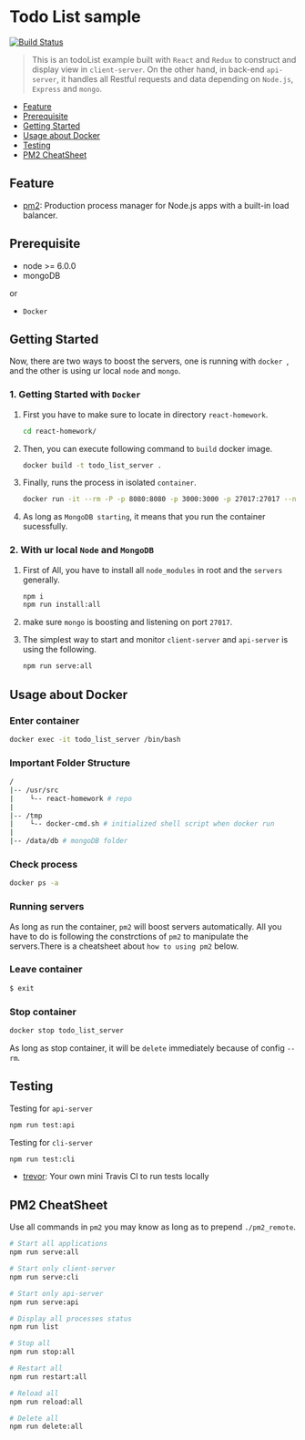 # Todo List sample 
[![Build Status](https://travis-ci.org/Chun-MingChen/react-homework.svg?branch=feature/step4-react-router)](https://travis-ci.org/Chun-MingChen/react-homework)

> This is an todoList example built with ```React``` and  ```Redux``` to construct and display view in ```client-server```.
> On the other hand, in back-end ```api-server```, it handles all Restful requests and data depending on ```Node.js```, ```Express``` and ```mongo```.
* [Feature](#feature)
* [Prerequisite](#prerequisite)
* [Getting Started](#getting-started)
* [Usage about Docker](#usage-about-docker)
* [Testing](#testing)
* [PM2 CheatSheet](#pm2-cheatsheet)

## Feature

* [pm2](https://github.com/Unitech/pm2): Production process manager for Node.js apps with a built-in load balancer.

## Prerequisite
* node >= 6.0.0
* mongoDB

or 
* ```Docker```

## Getting Started

Now, there are two ways to boost the servers, one is running with ```docker ```, and the other is using ur local ```node``` and ```mongo```.

### 1. Getting Started with ```Docker```

1. First you have to make sure to locate in directory    ```react-homework```.
   ```sh
   cd react-homework/
   ```
2. Then, you can execute following command to ```build``` docker image.
   ``` sh
   docker build -t todo_list_server .
   ```

3. Finally, runs the process in isolated ```container```.
   ``` sh
   docker run -it --rm -P -p 8080:8080 -p 3000:3000 -p 27017:27017 --name todo_list_server -v $PWD:/usr/src/react-homework todo_list_server
   ```

4. As long as ```MongoDB starting```, it means that you run the container sucessfully.


### 2. With ur local ```Node``` and ```MongoDB```
1. First of All, you have to install all ```node_modules``` in root and the ```servers``` generally.

   ```sh
   npm i
   npm run install:all
   ```

2. make sure ```mongo``` is boosting and listening on port ```27017```.

3. The simplest way to start and monitor ```client-server``` and ```api-server``` is using the following.

   ```sh
   npm run serve:all
   ```
## Usage about Docker 
### Enter container 
```sh
docker exec -it todo_list_server /bin/bash
```
### Important Folder Structure
```sh
/
|-- /usr/src
|    └-- react-homework # repo
|
|-- /tmp
|    └-- docker-cmd.sh # initialized shell script when docker run 
|
|-- /data/db # mongoDB folder

```
### Check process
```sh
docker ps -a
```

### Running servers
As long as run the container, ```pm2``` will boost servers automatically.
All you have to do is following the constrctions of ```pm2``` to manipulate the servers.There is a cheatsheet about ```how to using pm2``` below.

### Leave container 
```sh
$ exit
```

### Stop container 
```sh
docker stop todo_list_server
```
As long as stop container, it will be ```delete``` immediately because of config ```--rm```.

## Testing
Testing for ```api-server```
```sh
npm run test:api
```
Testing for ```cli-server```
```sh
npm run test:cli
```
* [trevor](https://github.com/vadimdemedes/trevor): 
Your own mini Travis CI to run tests locally

## PM2 CheatSheet
Use all commands in ```pm2``` you may know as long as to prepend ```./pm2_remote```.

```sh
# Start all applications
npm run serve:all

# Start only client-server
npm run serve:cli

# Start only api-server
npm run serve:api

# Display all processes status
npm run list

# Stop all
npm run stop:all

# Restart all
npm run restart:all

# Reload all
npm run reload:all

# Delete all
npm run delete:all
```
